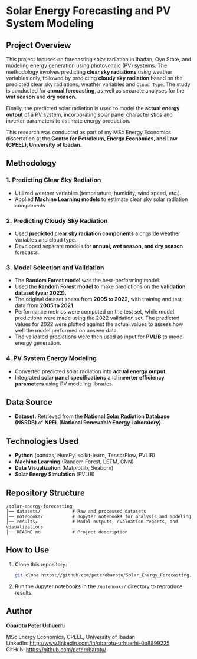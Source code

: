 # Solar Energy Forecasting and PV System Modeling

## Project Overview
This project focuses on forecasting solar radiation in Ibadan, Oyo State, and modeling energy generation using photovoltaic (PV) systems. The methodology involves predicting **clear sky radiations** using weather variables only, followed by predicting **cloudy sky radiation** based on the predicted clear sky radiations, weather variables and `Cloud Type`. The study is conducted for **annual forecasting**, as well as separate analyses for the **wet season** and **dry season**.

Finally, the predicted solar radiation is used to model the **actual energy output** of a PV system, incorporating solar panel characteristics and inverter parameters to estimate energy production.

This research was conducted as part of my MSc Energy Economics dissertation at the **Centre for Petroleum, Energy Economics, and Law (CPEEL), University of Ibadan**.

## Methodology
### 1. Predicting Clear Sky Radiation
- Utilized weather variables (temperature, humidity, wind speed, etc.).
- Applied **Machine Learning models** to estimate clear sky solar radiation components.

### 2. Predicting Cloudy Sky Radiation
- Used **predicted clear sky radiation components** alongside weather variables and cloud type.
- Developed separate models for **annual, wet season, and dry season** forecasts.

### 3. Model Selection and Validation
- The **Random Forest model** was the best-performing model.
- Used the **Random Forest model** to make predictions on the **validation dataset (year 2022)**.
- The original dataset spans from **2005 to 2022**, with training and test data from **2005 to 2021**.
- Performance metrics were computed on the test set, while model predictions were made using the 2022 validation set. The predicted values for 2022 were plotted against the actual values to assess how well the model performed on unseen data.
- The validated predictions were then used as input for **PVLIB** to model energy generation.

### 4. PV System Energy Modeling
- Converted predicted solar radiation into **actual energy output**.
- Integrated **solar panel specifications** and **inverter efficiency parameters** using PV modeling libraries.

## Data Source
- **Dataset:** Retrieved from the **National Solar Radiation Database (NSRDB)** of **NREL (National Renewable Energy Laboratory).**

## Technologies Used
- **Python** (pandas, NumPy, scikit-learn, TensorFlow, PVLIB)
- **Machine Learning** (Random Forest, LSTM, CNN)
- **Data Visualization** (Matplotlib, Seaborn)
- **Solar Energy Simulation** (PVLIB)

## Repository Structure
```
/solar-energy-forecasting
│── datasets/            # Raw and processed datasets
│── notebooks/           # Jupyter notebooks for analysis and modeling
│── results/             # Model outputs, evaluation reports, and visualizations
│── README.md            # Project description
```

## How to Use
1. Clone this repository:
   ```sh
   git clone https://github.com/peterobarotu/Solar_Energy_Forecasting.git
   ```
   
2. Run the Jupyter notebooks in the `/notebooks/` directory to reproduce results.

## Author
**Obarotu Peter Urhuerhi**

MSc Energy Economics, CPEEL, University of Ibadan  
LinkedIn:  http://www.linkedin.com/in/obarotu-urhuerhi-0b8899225  
GitHub: https://github.com/peterobarotu/



